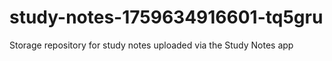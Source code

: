 # study-notes-1759634916601-tq5gru
Storage repository for study notes uploaded via the Study Notes app
